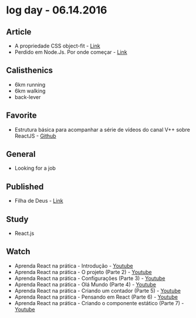 # log day - 06.14.2016

## Article 

- A propriedade CSS object-fit - [Link](http://maujor.com/tutorial/propriedade-css-object-fit.php)
- Perdido em Node.Js. Por onde começar - [Link](http://vizir.com.br/2016/06/perdido-em-node-js-por-onde-comecar/)


## Calisthenics

- 6km running
- 6km walking 
- back-lever


## Favorite

- Estrutura básica para acompanhar a série de vídeos do canal V++ sobre ReactJS - [Github](https://github.com/vvinhas/react-series)


## General 

- Looking for a job


## Published

- Filha de Deus - [Link](http://imhomovies.com.br/opinions/nem-sabia/exposed/)


## Study

- React.js


## Watch

- Aprenda React na prática - Introdução - [Youtube](https://www.youtube.com/watch?v=0k3czp6O-qg&feature=youtu.be)
- Aprenda React na prática - O projeto (Parte 2) - [Youtube](https://www.youtube.com/watch?v=rwkvChKb8zQ)
- Aprenda React na prática - Configurações (Parte 3) - [Youtube](https://www.youtube.com/watch?v=rHcmZQ2n2cQ)
- Aprenda React na prática - Olá Mundo (Parte 4) - [Youtube](https://www.youtube.com/watch?v=NfCgYreubP4)
- Aprenda React na prática - Criando um contador (Parte 5) - [Youtube](https://www.youtube.com/watch?v=d5I0nQEyAnw)
- Aprenda React na prática - Pensando em React (Parte 6) - [Youtube](https://www.youtube.com/watch?v=rBRfQHRnhL0)
- Aprenda React na prática - Criando o componente estático (Parte 7) - [Youtube](https://www.youtube.com/watch?v=LzwE6vixNBU)
